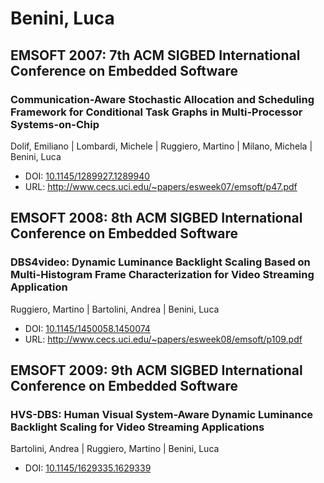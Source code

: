 # Benini, Luca

## EMSOFT 2007: 7th ACM SIGBED International Conference on Embedded Software

### Communication-Aware Stochastic Allocation and Scheduling Framework for Conditional Task Graphs in Multi-Processor Systems-on-Chip
Dolif, Emiliano | Lombardi, Michele | Ruggiero, Martino | Milano, Michela | Benini, Luca
* DOI: [10.1145/1289927.1289940](https://doi.org/10.1145/1289927.1289940)
* URL: <http://www.cecs.uci.edu/~papers/esweek07/emsoft/p47.pdf>

## EMSOFT 2008: 8th ACM SIGBED International Conference on Embedded Software

### DBS4video: Dynamic Luminance Backlight Scaling Based on Multi-Histogram Frame Characterization for Video Streaming Application
Ruggiero, Martino | Bartolini, Andrea | Benini, Luca
* DOI: [10.1145/1450058.1450074](https://doi.org/10.1145/1450058.1450074)
* URL: <http://www.cecs.uci.edu/~papers/esweek08/emsoft/p109.pdf>

## EMSOFT 2009: 9th ACM SIGBED International Conference on Embedded Software

### HVS-DBS: Human Visual System-Aware Dynamic Luminance Backlight Scaling for Video Streaming Applications
Bartolini, Andrea | Ruggiero, Martino | Benini, Luca
* DOI: [10.1145/1629335.1629339](https://doi.org/10.1145/1629335.1629339)

